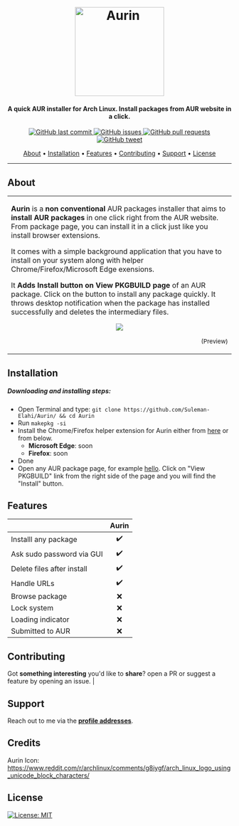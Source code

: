 <h1 align="center">
  <br>
  <a href="https://github.com/Suleman-Elahi/Aurin"><img src="https://raw.githubusercontent.com/Suleman-Elahi/Aurin/main/data/aurin.png" alt=" Aurin" width="200px"></a>
</h1>

<h4 align="center">A quick AUR installer for Arch Linux. Install packages from AUR website in a click. </h4>

<p align="center">
    <a href="https://github.com/Suleman-Elahi/Aurin/commits">
    <img src="https://img.shields.io/github/commit-status/suleman-elahi/aurin/main/39679543820c4e15c8f8f0e9e4b5a1de60fd4eb2"
         alt="GitHub last commit">
    <a href="https://github.com/Suleman-Elahi/Aurin/issues">
    <img src="https://img.shields.io/github/issues-raw/suleman-elahi/Aurin"
         alt="GitHub issues">
    <a href="https://github.com/Suleman-Elahi/Aurin/pulls">
    <img src="https://img.shields.io/github/issues-pr-raw/suleman-elahi/aurin"
         alt="GitHub pull requests">
    <a href="https://twitter.com/intent/tweet?text=Try%20a%20new%20weird%20AUR%20installer%3A%20https%3A//github.com/Suleman-Elahi/Aurin/">
    <img src="https://img.shields.io/twitter/url/https/github.com/ArmynC/ArminC-AutoExec.svg?style=flat-square&logo=twitter"
         alt="GitHub tweet">
</p>

<p align="center">
  <a href="#about">About</a> •
  <a href="#installation">Installation</a> •
  <a href="#features">Features</a> •
  <a href="#contributing">Contributing</a> •
  <a href="#support">Support</a> •
  <a href="#license">License</a>
</p>

---

## About

<table>
<tr>
<td>

**Aurin** is a **non conventional** AUR packages installer that aims to **install AUR packages** in one click right from the AUR website. From package page, you can install it in a click just like you install browser extensions.

It comes with a simple background application that you have to install on your system along with helper Chrome/Firefox/Microsoft Edge exensions.

It **Adds Install button on View PKGBUILD page** of an AUR package. Click on the button to install any package quickly. It throws desktop notification when the package has installed successfully and deletes the intermediary files.
<p align="center">
<img src="https://raw.githubusercontent.com/Suleman-Elahi/Aurin/main/data/aurin-in-action.png"
</p>
<p align="right">
<sub>(Preview)</sub>
</p>

</td>
</tr>
</table>

## Installation

##### Downloading and installing steps:
* Open Terminal and type: `git clone https://github.com/Suleman-Elahi/Aurin/ && cd Aurin`
* Run `makepkg -si`
* Install the Chrome/Firefox helper extension for Aurin either from [here](https://github.com/Suleman-Elahi/Aurin/tree/main/Aurin_Extension) or from below.
  * **Microsoft Edge**: soon
  * **Firefox**: soon
* Done
* Open any AUR package page, for example [hello](https://aur.archlinux.org/packages/hello). Click on "View PKGBUILD" link from the right side of the page and you will find the "Install" button.

## Features

|                            |       Aurin       |
| -------------------------- | :----------------:|
| Installl any package       |         ✔️        |
| Ask sudo password via GUI  |         ✔️        |
| Delete files after install |         ✔️        |
| Handle URLs                |         ✔️        |
| Browse package             |         ❌        |
| Lock system                |         ❌        |
| Loading indicator          |         ❌        |
| Submitted to AUR           |         ❌        |

## Contributing

Got **something interesting** you'd like to **share**? open a PR or suggest a feature by opening an issue.                                       |

## Support

Reach out to me via the **[profile addresses](https://github.com/Suleman-Elahi)**.

## Credits

Aurin Icon: https://www.reddit.com/r/archlinux/comments/g8iygf/arch_linux_logo_using_unicode_block_characters/

## License

[![License: MIT](https://img.shields.io/github/license/suleman-elahi/Aurin)](https://tldrlegal.com/license/mit-license)
